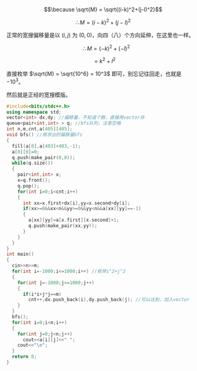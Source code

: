 $$\because \sqrt{M} = \sqrt{(i-k)^2+(j-l)^2}$$

$$\therefore M = (i-k)^2+(j-l)^2$$

正常的宽搜偏移量是以 $(i,j)$ 为 $(0,0)$，向四（八）个方向延伸，在这里也一样。

$$\quad \therefore M = (-k)^2+(-l)^2$$

$$\,\, =k^2+l^2$$

直接枚举 $\sqrt{M} = \sqrt{10^6} = 10^3$ 即可，别忘记往回走，也就是 $-10^3$。

然后就是正经的宽搜模版。

```cpp
#include<bits/stdc++.h>
using namespace std;
vector<int> dx,dy; //偏移量，不知道个数，直接用vector存
queue<pair<int,int> > q; //bfs队列，注意空格
int n,m,cnt,a[405][405];
void bfs() //用求出的偏移量bfs
{
  fill(a[0],a[403]+403,-1);
  a[0][0]=0;
  q.push(make_pair(0,0));
  while(q.size())
  {
    pair<int,int> x;
    x=q.front();
    q.pop();
    for(int i=0;i<cnt;i++)
    {
      int xx=x.first+dx[i],yy=x.second+dy[i];
      if(xx>=0&&xx<n&&yy>=0&&yy<n&&a[xx][yy]==-1)
      {
        a[xx][yy]=a[x.first][x.second]+1;
        q.push(make_pair(xx,yy));
      }
    }
  }
}
int main()
{
  cin>>n>>m;
  for(int i=-1000;i<=1000;i++) //枚举i^2+j^2
  {
    for(int j=-1000;j<=1000;j++)
    {
      if(i*i+j*j==m)
        cnt++,dx.push_back(i),dy.push_back(j); //可以达到，加入vector
    }
  }
  bfs();
  for(int i=0;i<n;i++)
  {
    for(int j=0;j<n;j++)
      cout<<a[i][j]<<" ";
    cout<<"\n";
  }
  return 0;
}
```